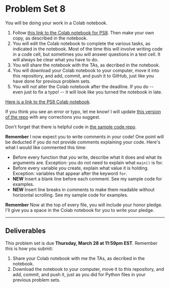 # Problem Set 8

You will be doing your work in a Colab notebook. 

1. Follow [this link to the Colab notebook for PS8](https://colab.research.google.com/drive/1fdF4U9odRbuIRCsPoSw6MWyUUxYD-6gM?usp=sharing). Then make your own copy, as described in the notebook.
2. You will edit the Colab notebook to complete the various tasks, as indicated in the notebook. Most of the time this will involve writing code in a code cell, but sometimes you will answer questions in a text cell. It will always be clear what you have to do.
3. You will share the notebook with the TAs, as decribed in the notebook.
4. You will download your Colab notebook to your computer, move it into this repository, and add, commit, and push it to GitHub, just like you have done for previous problem sets.
5. You will *not* alter the Colab notebook after the deadline. If you do -- even just to fix a typo! -- it will look like you turned the notebook in late.

[Here is a link to the PS8 Colab notebook](https://colab.research.google.com/drive/1fdF4U9odRbuIRCsPoSw6MWyUUxYD-6gM?usp=sharing).

If you think you see an error or typo, let me know! I will update [this version of the repo](https://github.com/CSCI1090-S24/ps8) with any corrections you suggest.

Don't forget that there is helpful code in [the sample code repo](https://github.com/CSCI1090-S24/sample_code/).


**Remember** I now expect you to write comments in your code! One point will be deducted if you do not provide comments explaining your code. Here's what I would like commented this time:

* Before every function that *you* write, describe what it does and what its arguments are. Exception: you do not need to explain what `main()` is for.
* Before every variable *you* create, explain what value it is holding. Exception: variables that appear after the keyword `for`.
* **NEW** Insert a blank line before each comment. See my sample code for examples.
* **NEW** Insert line breaks in comments to make them readable without horizontal scrolling. See my sample code for examples.

**Remember** Now at the top of every file, you will include your honor pledge. I'll give you a space in the Colab notebook for you to write your pledge.

---

## Deliverables

This problem set is due **Thursday, March 28 at 11:59pm EST**. Remember this is how you submit:

1. Share your Colab notebook with me the TAs, as decribed in the notebook.
2. Download the notebook to your computer, move it to this repository, and add, commit, and push it, just as you did for Python files in your previous problem sets.

